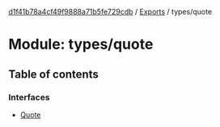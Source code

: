 [d1f41b78a4cf49f9888a71b5fe729cdb](../README.md) / [Exports](../modules.md) / types/quote

# Module: types/quote

## Table of contents

### Interfaces

- [Quote](../interfaces/types_quote.Quote.md)
